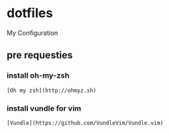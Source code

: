 # dotfiles
My Configuration

## pre requesties

### install oh-my-zsh
	[Oh my zsh](http://ohmyz.sh)
### install vundle for vim
	[Vundle](https://github.com/VundleVim/Vundle.vim)

